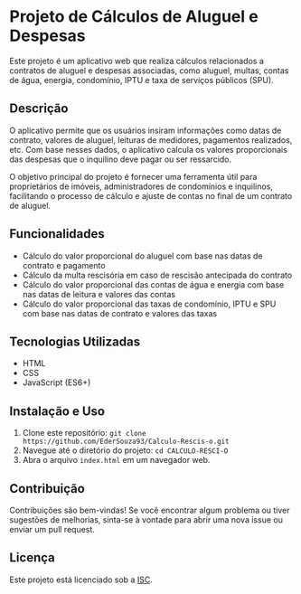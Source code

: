 # Projeto de Cálculos de Aluguel e Despesas

Este projeto é um aplicativo web que realiza cálculos relacionados a contratos de aluguel e despesas associadas, como aluguel, multas, contas de água, energia, condomínio, IPTU e taxa de serviços públicos (SPU).

## Descrição

O aplicativo permite que os usuários insiram informações como datas de contrato, valores de aluguel, leituras de medidores, pagamentos realizados, etc. Com base nesses dados, o aplicativo calcula os valores proporcionais das despesas que o inquilino deve pagar ou ser ressarcido.

O objetivo principal do projeto é fornecer uma ferramenta útil para proprietários de imóveis, administradores de condomínios e inquilinos, facilitando o processo de cálculo e ajuste de contas no final de um contrato de aluguel.

## Funcionalidades

- Cálculo do valor proporcional do aluguel com base nas datas de contrato e pagamento
- Cálculo da multa rescisória em caso de rescisão antecipada do contrato
- Cálculo do valor proporcional das contas de água e energia com base nas datas de leitura e valores das contas
- Cálculo do valor proporcional das taxas de condomínio, IPTU e SPU com base nas datas de contrato e valores das taxas

## Tecnologias Utilizadas

- HTML
- CSS
- JavaScript (ES6+)

## Instalação e Uso

1. Clone este repositório: `git clone https://github.com/EderSouza93/Calculo-Rescis-o.git`
2. Navegue até o diretório do projeto: `cd CALCULO-RESCI-O`
3. Abra o arquivo `index.html` em um navegador web.

## Contribuição

Contribuições são bem-vindas! Se você encontrar algum problema ou tiver sugestões de melhorias, sinta-se à vontade para abrir uma nova issue ou enviar um pull request.

## Licença

Este projeto está licenciado sob a [ISC](LICENSE).